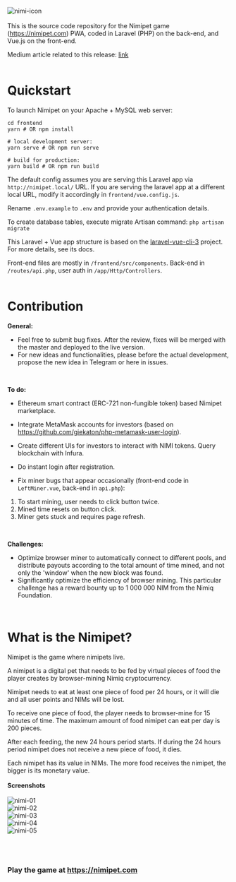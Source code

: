 ![nimi-icon](https://giekaton.com/img/nimi-icon--.png)
<br>
<br>
This is the source code repository for the Nimipet game (https://nimipet.com) PWA, coded in Laravel (PHP) on the back-end, and Vue.js on the front-end.

Medium article related to this release: [link](https://medium.com/@Nimipet/nimipet-code-rewrite-new-features-marketplace-ff4c820da847)
<br>
<br>
# Quickstart

To launch Nimipet on your Apache + MySQL web server:

```
cd frontend
yarn # OR npm install

# local development server:
yarn serve # OR npm run serve

# build for production:
yarn build # OR npm run build
```

The default config assumes you are serving this Laravel app via `http://nimipet.local/` URL. If you are serving the laravel app at a different local URL, modify it accordingly in `frontend/vue.config.js`.

Rename `.env.example` to `.env` and provide your authentication details.

To create database tables, execute migrate Artisan command: `php artisan migrate`

This Laravel + Vue app structure is based on the [laravel-vue-cli-3](https://github.com/yyx990803/laravel-vue-cli-3) project. For more details, see its docs.

Front-end files are mostly in `/frontend/src/components`.
Back-end in `/routes/api.php`, user auth in `/app/Http/Controllers`.
<br>
<br>
# Contribution

**General:**
- Feel free to submit bug fixes. After the review, fixes will be merged with the master and deployed to the live version.
- For new ideas and functionalities, please before the actual development, propose the new idea in Telegram or here in issues.
<br>

**To do:**
- Ethereum smart contract (ERC-721 non-fungible token) based Nimipet marketplace.
- Integrate MetaMask accounts for investors (based on https://github.com/giekaton/php-metamask-user-login).
- Create different UIs for investors to interact with NIMI tokens. Query blockchain with Infura.
- Do instant login after registration.

- Fix miner bugs that appear occasionally (front-end code in `LeftMiner.vue`, back-end in `api.php`):
1. To start mining, user needs to click button twice.
2. Mined time resets on button click.
3. Miner gets stuck and requires page refresh.
<br>

**Challenges:**
- Optimize browser miner to automatically connect to different pools, and distribute payouts according to the total amount of time mined, and not only the 'window' when the new block was found.
- Significantly optimize the efficiency of browser mining. This particular challenge has a reward bounty up to 1 000 000 NIM from the Nimiq Foundation.
<br>

# What is the Nimipet?

Nimipet is the game where nimipets live.

A nimipet is a digital pet that needs to be fed by virtual pieces of food the player creates by browser-mining Nimiq cryptocurrency.

Nimipet needs to eat at least one piece of food per 24 hours, or it will die and all user points and NIMs will be lost.

To receive one piece of food, the player needs to browser-mine for 15 minutes of time. The maximum amount of food nimipet can eat per day is 200 pieces.

After each feeding, the new 24 hours period starts. If during the 24 hours period nimipet does not receive a new piece of food, it dies.

Each nimipet has its value in NIMs. The more food receives the nimipet, the bigger is its monetary value.
<br>
<br>
**Screenshots**
<br>
<br>
![nimi-01](https://giekaton.com/img/nimi-01-.png)
<br>
![nimi-02](https://giekaton.com/img/nimi-02.png)
<br>
![nimi-03](https://giekaton.com/img/nimi-03.png)
<br>
![nimi-04](https://giekaton.com/img/nimi-04-.png)
<br>
![nimi-05](https://giekaton.com/img/nimi-05-.png)

<br>
<br>

### Play the game at **https://nimipet.com** ###
